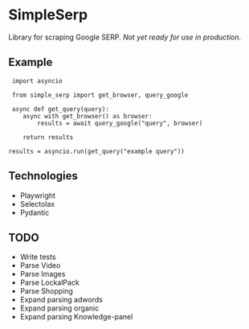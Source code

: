 # SimpleSerp

Library for scraping Google SERP. _Not yet ready for use in production._

## Example
```
 import asyncio

 from simple_serp import get_browser, query_google

 async def get_query(query):
    async with get_browser() as browser:
        results = await query_google("query", browser)

    return results

results = asyncio.run(get_query("example query"))
```

## Technologies

- Playwright
- Selectolax
- Pydantic

## TODO

- Write tests
- Parse Video
- Parse Images
- Parse LockalPack
- Parse Shopping
- Expand parsing adwords
- Expand parsing organic
- Expand parsing Knowledge-panel